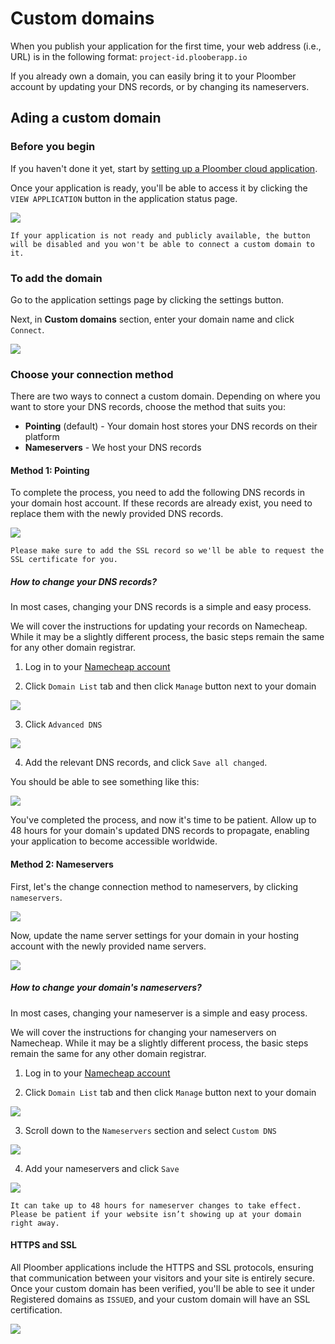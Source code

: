 # Custom domains

When you publish your application for the first time, your web address (i.e., URL) is in the following format: `project-id.plooberapp.io`

If you already own a domain, you can easily bring it to your Ploomber account by updating your DNS records, or by changing its nameservers.

## Ading a custom domain

### Before you begin

If you haven't done it yet, start by [setting up a Ploomber cloud application](./../quickstart/app.md).

Once your application is ready, you'll be able to access it by clicking the `VIEW APPLICATION` button in the application status page.

![](../static/custom-domains/view-application.png)

```{warning}
If your application is not ready and publicly available, the button will be disabled and you won't be able to connect a custom domain to it.
```

### To add the domain

Go to the application settings page by clicking the settings button.

Next, in **Custom domains** section, enter your domain name and click `Connect`.

![](../static/custom-domains/custom-domains-section.png)

### Choose your connection method

There are two ways to connect a custom domain. Depending on where you want to store your DNS records, choose the method that suits you:

* **Pointing** (default) - Your domain host stores your DNS records on their platform
* **Nameservers** - We host your DNS records


#### Method 1: Pointing

To complete the process, you need to add the following DNS records in your domain host account. If these records are already exist, you need to replace them with the newly provided DNS records.

![](../static/custom-domains/pointing-change-dns-records.png)

```{note}
Please make sure to add the SSL record so we'll be able to request the SSL certificate for you.
```

##### How to change your DNS records?

In most cases, changing your DNS records is a simple and easy process. 

We will cover the instructions for updating your records on Namecheap. While it may be a slightly different process, the basic steps remain the same for any other domain registrar.

1. Log in to your [Namecheap account](https://www.namecheap.com/)

2. Click `Domain List` tab and then click `Manage` button next to your domain

![](../static/custom-domains/namecheap-domains.png)

3. Click `Advanced DNS`

![](../static/custom-domains/namecheap-advanced-dns.png)

4. Add the relevant DNS records, and click `Save all changed`.

You should be able to see something like this:

![](../static/custom-domains/namecheap-updated-dns-records.png)


You've completed the process, and now it's time to be patient. Allow up to 48 hours for your domain's updated DNS records to propagate, enabling your application to become accessible worldwide.

#### Method 2: Nameservers

First, let's the change connection method to nameservers, by clicking `nameservers`.

![](../static/custom-domains/change-to-nameservers.png)


Now, update the name server settings for your domain in your hosting account with the newly provided name servers.

![](../static/custom-domains/nameservers.png)


##### How to change your domain's nameservers?

In most cases, changing your nameserver is a simple and easy process. 

We will cover the instructions for changing your nameservers on Namecheap. While it may be a slightly different process, the basic steps remain the same for any other domain registrar.

1. Log in to your [Namecheap account](https://www.namecheap.com/)

2. Click `Domain List` tab and then click `Manage` button next to your domain

![](../static/custom-domains/namecheap-domains.png)

3. Scroll down to the `Nameservers` section and select `Custom DNS`

![](../static/custom-domains/namecheap-select-custom-dns.png)

4. Add your nameservers and click `Save`

![](../static/custom-domains/namecheap-save-nameservers.png)



```{note}
It can take up to 48 hours for nameserver changes to take effect. Please be patient if your website isn’t showing up at your domain right away.
```

#### HTTPS and SSL

All Ploomber applications include the HTTPS and SSL protocols, ensuring that communication between your visitors and your site is entirely secure. Once your custom domain has been verified, you'll be able to see it under Registered domains as `ISSUED`, and your custom domain will have an SSL certification.

![](../static/custom-domains/verified.png)

